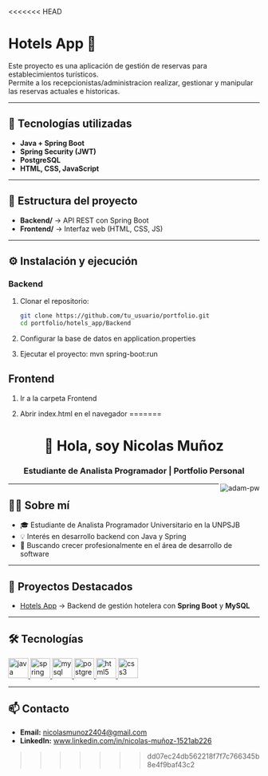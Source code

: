 <<<<<<< HEAD
# Hotels App 🏨

Este proyecto es una aplicación de gestión de reservas para establecimientos turísticos.  
Permite a los recepcionistas/administracion realizar, gestionar y manipular las reservas actuales e historicas.  

---

## 🚀 Tecnologías utilizadas
- **Java + Spring Boot**
- **Spring Security (JWT)**
- **PostgreSQL**
- **HTML, CSS, JavaScript**

---

## 📂 Estructura del proyecto
- **Backend/** → API REST con Spring Boot  
- **Frontend/** → Interfaz web (HTML, CSS, JS)

---

## ⚙️ Instalación y ejecución

### Backend
1. Clonar el repositorio:
   ```bash
   git clone https://github.com/tu_usuario/portfolio.git
   cd portfolio/hotels_app/Backend

2. Configurar la base de datos en application.properties

3. Ejecutar el proyecto: mvn spring-boot:run

## Frontend

1. Ir a la carpeta Frontend

2. Abrir index.html en el navegador
=======
<h1 align="center">👋 Hola, soy Nicolas Muñoz</h1>
<h3 align="center">Estudiante de Analista Programador | Portfolio Personal</h3>

<p><img align="right" src="https://github.com/Adam-pw/Adam-pw/blob/main/animation_500_kxa883sd.gif" alt="adam-pw" /></p>

---

## 👨‍💻 Sobre mí
- 🎓 Estudiante de Analista Programador Universitario en la UNPSJB  
- 💡 Interés en desarrollo backend con Java y Spring  
- 🚀 Buscando crecer profesionalmente en el área de desarrollo de software  

---

## 📂 Proyectos Destacados
- [Hotels App](./hotels_app) → Backend de gestión hotelera con **Spring Boot** y **MySQL**

---

## 🛠️ Tecnologías
<p align="left"> 
  <a href="https://www.java.com" target="_blank" rel="noreferrer"> 
    <img src="https://raw.githubusercontent.com/devicons/devicon/master/icons/java/java-original.svg" alt="java" width="40" height="40"/> 
  </a> 
  <a href="https://spring.io/" target="_blank" rel="noreferrer"> 
    <img src="https://raw.githubusercontent.com/devicons/devicon/master/icons/spring/spring-original-wordmark.svg" alt="spring" width="40" height="40"/> 
  </a> 
  <a href="https://www.mysql.com/" target="_blank" rel="noreferrer"> 
    <img src="https://raw.githubusercontent.com/devicons/devicon/master/icons/mysql/mysql-original-wordmark.svg" alt="mysql" width="40" height="40"/> 
  </a> 
  <a href="https://www.postgresql.org/" target="_blank" rel="noreferrer"> 
    <img src="https://raw.githubusercontent.com/devicons/devicon/master/icons/postgresql/postgresql-original-wordmark.svg" alt="postgresql" width="40" height="40"/> 
  </a> 
  <a href="https://www.w3.org/html/" target="_blank" rel="noreferrer"> 
    <img src="https://raw.githubusercontent.com/devicons/devicon/master/icons/html5/html5-original-wordmark.svg" alt="html5" width="40" height="40"/> 
  </a> 
  <a href="https://www.w3schools.com/css/" target="_blank" rel="noreferrer"> 
    <img src="https://raw.githubusercontent.com/devicons/devicon/master/icons/css3/css3-original-wordmark.svg" alt="css3" width="40" height="40"/> 
  </a> 
</p>

---

## 📫 Contacto
- **Email:** nicolasmunoz2404@gmail.com  
- **LinkedIn:** www.linkedin.com/in/nicolas-muñoz-1521ab226  

>>>>>>> dd07ec24db562218f7f7c766345b8e4f9baf43c2
